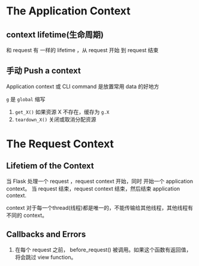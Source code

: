 # The Application Context

## context lifetime(生命周期)
和 request 有 一样的 lifetime ，从 request 开始 到 request 结束

## 手动 Push a context
Application context 或 CLI command 是放置常用 data 的好地方



`g` 是 `global` 缩写

1. `get_X()` 如果资源 X 不存在，缓存为 `g.X`
2. `teardown_X()` 关闭或取消分配资源


# The Request Context

## Lifetiem of the Context
当 Flask 处理一个 request ，request context 开始，同时 开始一个 application context。
当 request 结束，request context 结束，然后结束 application context.  

context 对于每一个thread(线程)都是唯一的，不能传输给其他线程，其他线程有不同的 context。  

## Callbacks and Errors
1. 在每个 request 之前， before_request() 被调用。如果这个函数有返回值，将会跳过 view function。
